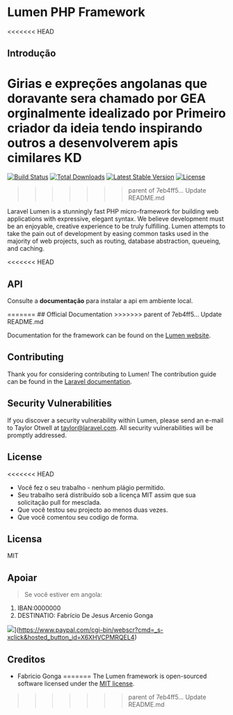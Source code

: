 # Lumen PHP Framework

<<<<<<< HEAD
## Introdução
Girias e expreções angolanas que doravante sera chamado por **GEA** orginalmente idealizado por <a><b>Primeiro criador da ideia</b></a> tendo inspirando outros a desenvolverem apis cimilares <a><b>KD</b></a>
=======
[![Build Status](https://travis-ci.org/laravel/lumen-framework.svg)](https://travis-ci.org/laravel/lumen-framework)
[![Total Downloads](https://poser.pugx.org/laravel/lumen-framework/d/total.svg)](https://packagist.org/packages/laravel/lumen-framework)
[![Latest Stable Version](https://poser.pugx.org/laravel/lumen-framework/v/stable.svg)](https://packagist.org/packages/laravel/lumen-framework)
[![License](https://poser.pugx.org/laravel/lumen-framework/license.svg)](https://packagist.org/packages/laravel/lumen-framework)
>>>>>>> parent of 7eb4ff5... Update README.md

Laravel Lumen is a stunningly fast PHP micro-framework for building web applications with expressive, elegant syntax. We believe development must be an enjoyable, creative experience to be truly fulfilling. Lumen attempts to take the pain out of development by easing common tasks used in the majority of web projects, such as routing, database abstraction, queueing, and caching.

<<<<<<< HEAD
## API
<p>Consulte a <a><b>documentação</b></a> para instalar a api em ambiente local.</p>
=======
## Official Documentation
>>>>>>> parent of 7eb4ff5... Update README.md

Documentation for the framework can be found on the [Lumen website](https://lumen.laravel.com/docs).

## Contributing

Thank you for considering contributing to Lumen! The contribution guide can be found in the [Laravel documentation](https://laravel.com/docs/contributions).

## Security Vulnerabilities

If you discover a security vulnerability within Lumen, please send an e-mail to Taylor Otwell at taylor@laravel.com. All security vulnerabilities will be promptly addressed.

## License

<<<<<<< HEAD
- Você fez o seu trabalho - nenhum plágio permitido.
- Seu trabalho será distribuído sob a licença MIT  assim que sua solicitação pull for mesclada.
- Que você testou seu projecto ao menos duas vezes.
- Que você comentou seu codigo de forma.

## Licensa
MIT

## Apoiar
> Se você estiver em angola:

1. IBAN:0000000
1. DESTINATIO: Fabrício De Jesus Arcenio Gonga

![](https://www.paypalobjects.com/en_US/i/btn/btn_donateCC_LG.gif)](https://www.paypal.com/cgi-bin/webscr?cmd=_s-xclick&hosted_button_id=X6XHVCPMRQEL4)


## Creditos
* Fabricio Gonga
=======
The Lumen framework is open-sourced software licensed under the [MIT license](https://opensource.org/licenses/MIT).
>>>>>>> parent of 7eb4ff5... Update README.md

